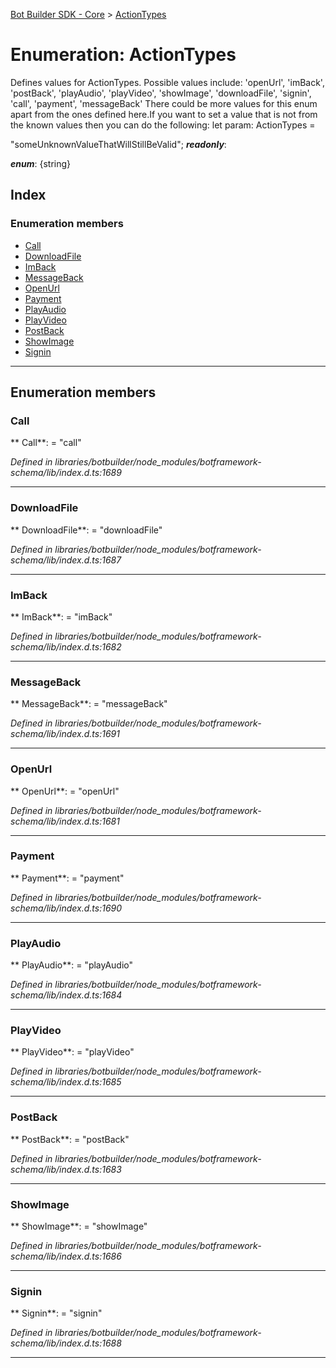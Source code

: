 [Bot Builder SDK - Core](../README.md) > [ActionTypes](../enums/botbuilder.actiontypes.md)



# Enumeration: ActionTypes


Defines values for ActionTypes. Possible values include: 'openUrl', 'imBack', 'postBack', 'playAudio', 'playVideo', 'showImage', 'downloadFile', 'signin', 'call', 'payment', 'messageBack' There could be more values for this enum apart from the ones defined here.If you want to set a value that is not from the known values then you can do the following: let param: ActionTypes =

<actiontypes>"someUnknownValueThatWillStillBeValid";</actiontypes>
*__readonly__*: 

*__enum__*: {string}


## Index

### Enumeration members

* [Call](botbuilder.actiontypes.md#call)
* [DownloadFile](botbuilder.actiontypes.md#downloadfile)
* [ImBack](botbuilder.actiontypes.md#imback)
* [MessageBack](botbuilder.actiontypes.md#messageback)
* [OpenUrl](botbuilder.actiontypes.md#openurl)
* [Payment](botbuilder.actiontypes.md#payment)
* [PlayAudio](botbuilder.actiontypes.md#playaudio)
* [PlayVideo](botbuilder.actiontypes.md#playvideo)
* [PostBack](botbuilder.actiontypes.md#postback)
* [ShowImage](botbuilder.actiontypes.md#showimage)
* [Signin](botbuilder.actiontypes.md#signin)



---
## Enumeration members
<a id="call"></a>

###  Call

** Call**:    = "call"

*Defined in libraries/botbuilder/node_modules/botframework-schema/lib/index.d.ts:1689*





___

<a id="downloadfile"></a>

###  DownloadFile

** DownloadFile**:    = "downloadFile"

*Defined in libraries/botbuilder/node_modules/botframework-schema/lib/index.d.ts:1687*





___

<a id="imback"></a>

###  ImBack

** ImBack**:    = "imBack"

*Defined in libraries/botbuilder/node_modules/botframework-schema/lib/index.d.ts:1682*





___

<a id="messageback"></a>

###  MessageBack

** MessageBack**:    = "messageBack"

*Defined in libraries/botbuilder/node_modules/botframework-schema/lib/index.d.ts:1691*





___

<a id="openurl"></a>

###  OpenUrl

** OpenUrl**:    = "openUrl"

*Defined in libraries/botbuilder/node_modules/botframework-schema/lib/index.d.ts:1681*





___

<a id="payment"></a>

###  Payment

** Payment**:    = "payment"

*Defined in libraries/botbuilder/node_modules/botframework-schema/lib/index.d.ts:1690*





___

<a id="playaudio"></a>

###  PlayAudio

** PlayAudio**:    = "playAudio"

*Defined in libraries/botbuilder/node_modules/botframework-schema/lib/index.d.ts:1684*





___

<a id="playvideo"></a>

###  PlayVideo

** PlayVideo**:    = "playVideo"

*Defined in libraries/botbuilder/node_modules/botframework-schema/lib/index.d.ts:1685*





___

<a id="postback"></a>

###  PostBack

** PostBack**:    = "postBack"

*Defined in libraries/botbuilder/node_modules/botframework-schema/lib/index.d.ts:1683*





___

<a id="showimage"></a>

###  ShowImage

** ShowImage**:    = "showImage"

*Defined in libraries/botbuilder/node_modules/botframework-schema/lib/index.d.ts:1686*





___

<a id="signin"></a>

###  Signin

** Signin**:    = "signin"

*Defined in libraries/botbuilder/node_modules/botframework-schema/lib/index.d.ts:1688*





___


